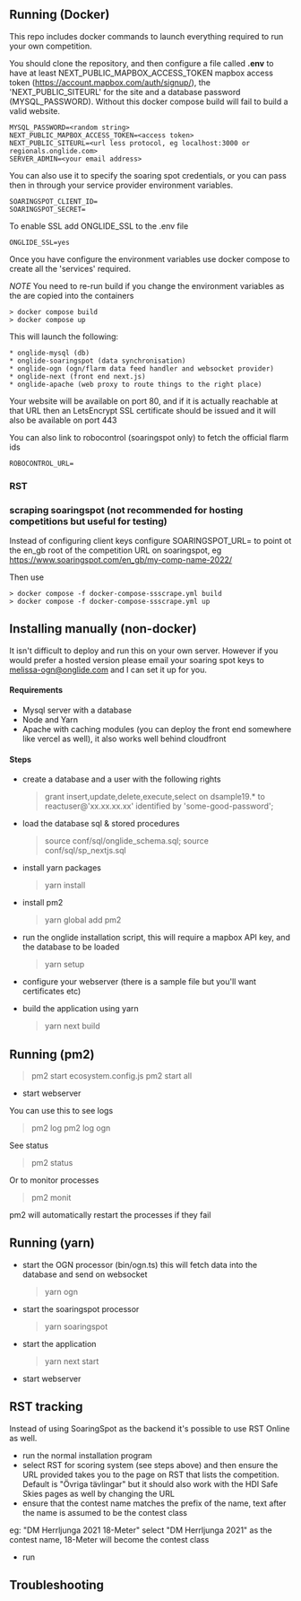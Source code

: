 ## Running (Docker)

This repo includes docker commands to launch everything required to
run your own competition.

You should clone the repository, and then configure a file called
**.env** to have at least NEXT_PUBLIC_MAPBOX_ACCESS_TOKEN mapbox access token
(https://account.mapbox.com/auth/signup/), the 'NEXT_PUBLIC_SITEURL' for the site and a
database password (MYSQL_PASSWORD). Without this docker compose build will fail to
build a valid website.

```
MYSQL_PASSWORD=<random string>
NEXT_PUBLIC_MAPBOX_ACCESS_TOKEN=<access token>
NEXT_PUBLIC_SITEURL=<url less protocol, eg localhost:3000 or regionals.onglide.com>
SERVER_ADMIN=<your email address>
```

You can also use it to specify the soaring spot credentials, or you
can pass then in through your service provider environment variables.

```
SOARINGSPOT_CLIENT_ID=
SOARINGSPOT_SECRET=
```

To enable SSL add ONGLIDE_SSL to the .env file

```
ONGLIDE_SSL=yes
```

Once you have configure the environment variables use docker compose to create all the 'services' required.

_NOTE_ You need to re-run build if you change the environment variables as the are copied into the
containers

```
> docker compose build
> docker compose up
```

This will launch the following:

```
* onglide-mysql (db)
* onglide-soaringspot (data synchronisation)
* onglide-ogn (ogn/flarm data feed handler and websocket provider)
* onglide-next (front end next.js)
* onglide-apache (web proxy to route things to the right place)
```

Your website will be available on port 80, and if it is actually reachable at that URL
then an LetsEncrypt SSL certificate should be issued and it will also be available on port 443

You can also link to robocontrol (soaringspot only) to fetch the official flarm ids

```
ROBOCONTROL_URL=
```

### RST

### scraping soaringspot (not recommended for hosting competitions but useful for testing)

Instead of configuring client keys configure SOARINGSPOT_URL= to point
ot the en_gb root of the competition URL on soaringspot, eg
https://www.soaringspot.com/en_gb/my-comp-name-2022/

Then use

```
> docker compose -f docker-compose-ssscrape.yml build
> docker compose -f docker-compose-ssscrape.yml up
```

## Installing manually (non-docker)

It isn't difficult to deploy and run this on your own server. However if you would prefer a hosted version please email
your soaring spot keys to melissa-ogn@onglide.com and I can set it up for you.

#### Requirements

-   Mysql server with a database
-   Node and Yarn
-   Apache with caching modules (you can deploy the front end somewhere like vercel as well), it also works well behind cloudfront

#### Steps

-   create a database and a user with the following rights

    > grant insert,update,delete,execute,select on dsample19.\* to reactuser@'xx.xx.xx.xx' identified by 'some-good-password';

-   load the database sql & stored procedures

    > source conf/sql/onglide_schema.sql;
    > source conf/sql/sp_nextjs.sql

-   install yarn packages

    > yarn install

-   install pm2

    > yarn global add pm2

-   run the onglide installation script, this will require a mapbox API key, and the database to be loaded

    > yarn setup

-   configure your webserver (there is a sample file but you'll want certificates etc)

-   build the application using yarn
    > yarn next build

## Running (pm2)

> pm2 start ecosystem.config.js
> pm2 start all

-   start webserver

You can use this to see logs

> pm2 log
> pm2 log ogn

See status

> pm2 status

Or to monitor processes

> pm2 monit

pm2 will automatically restart the processes if they fail

## Running (yarn)

-   start the OGN processor (bin/ogn.ts) this will fetch data into the database and send on websocket

    > yarn ogn

-   start the soaringspot processor

    > yarn soaringspot

-   start the application

    > yarn next start

-   start webserver

## RST tracking

Instead of using SoaringSpot as the backend it's possible to use RST Online as well.

-   run the normal installation program
-   select RST for scoring system (see steps above) and then ensure the URL provided takes you to the page on RST that lists the competition. Default is "Övriga tävlingar" but it should also work with the HDI Safe Skies pages as well by changing the URL
-   ensure that the contest name matches the prefix of the name, text after the name is assumed to be the contest class

eg: "DM Herrljunga 2021 18-Meter" select "DM Herrljunga 2021" as the contest name, 18-Meter will become the contest class

-   run

## Troubleshooting
